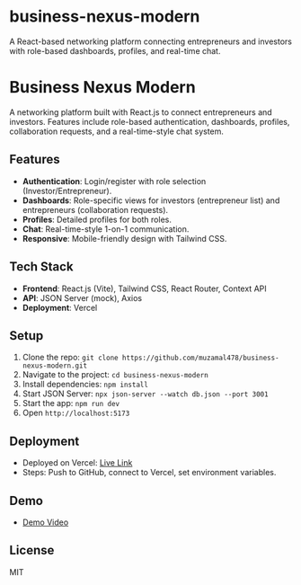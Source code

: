# business-nexus-modern
A React-based networking platform connecting entrepreneurs and investors with role-based dashboards, profiles, and real-time chat.

# Business Nexus Modern

A networking platform built with React.js to connect entrepreneurs and investors. Features include role-based authentication, dashboards, profiles, collaboration requests, and a real-time-style chat system.

## Features
- **Authentication**: Login/register with role selection (Investor/Entrepreneur).
- **Dashboards**: Role-specific views for investors (entrepreneur list) and entrepreneurs (collaboration requests).
- **Profiles**: Detailed profiles for both roles.
- **Chat**: Real-time-style 1-on-1 communication.
- **Responsive**: Mobile-friendly design with Tailwind CSS.

## Tech Stack
- **Frontend**: React.js (Vite), Tailwind CSS, React Router, Context API
- **API**: JSON Server (mock), Axios
- **Deployment**: Vercel

## Setup
1. Clone the repo: `git clone https://github.com/muzamal478/business-nexus-modern.git`
2. Navigate to the project: `cd business-nexus-modern`
3. Install dependencies: `npm install`
4. Start JSON Server: `npx json-server --watch db.json --port 3001`
5. Start the app: `npm run dev`
6. Open `http://localhost:5173`

## Deployment
- Deployed on Vercel: [Live Link](#)
- Steps: Push to GitHub, connect to Vercel, set environment variables.

## Demo
- [Demo Video](#)

## License
MIT
